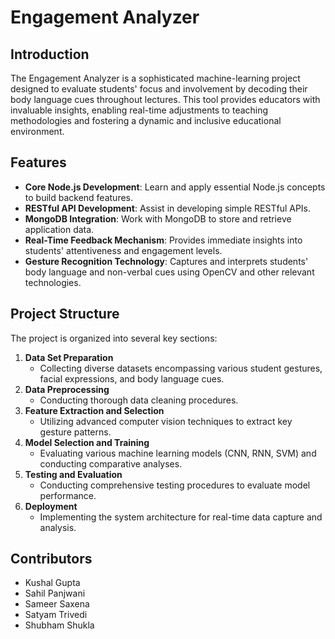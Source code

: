 # Engagement Analyzer

## Introduction
The Engagement Analyzer is a sophisticated machine-learning project designed to evaluate students' focus and involvement by decoding their body language cues throughout lectures. This tool provides educators with invaluable insights, enabling real-time adjustments to teaching methodologies and fostering a dynamic and inclusive educational environment.

## Features
- **Core Node.js Development**: Learn and apply essential Node.js concepts to build backend features.
- **RESTful API Development**: Assist in developing simple RESTful APIs.
- **MongoDB Integration**: Work with MongoDB to store and retrieve application data.
- **Real-Time Feedback Mechanism**: Provides immediate insights into students' attentiveness and engagement levels.
- **Gesture Recognition Technology**: Captures and interprets students' body language and non-verbal cues using OpenCV and other relevant technologies.

## Project Structure
The project is organized into several key sections:
1. **Data Set Preparation**
   - Collecting diverse datasets encompassing various student gestures, facial expressions, and body language cues.
2. **Data Preprocessing**
   - Conducting thorough data cleaning procedures.
3. **Feature Extraction and Selection**
   - Utilizing advanced computer vision techniques to extract key gesture patterns.
4. **Model Selection and Training**
   - Evaluating various machine learning models (CNN, RNN, SVM) and conducting comparative analyses.
5. **Testing and Evaluation**
   - Conducting comprehensive testing procedures to evaluate model performance.
6. **Deployment**
   - Implementing the system architecture for real-time data capture and analysis.

## Contributors
- Kushal Gupta 
- Sahil Panjwani 
- Sameer Saxena
- Satyam Trivedi
- Shubham Shukla
